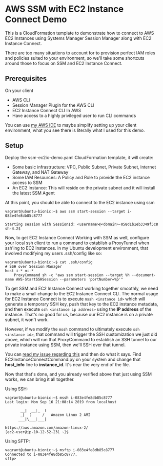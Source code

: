 # AWS SSM with EC2 Instance Connect Demo

This is a CloudFormation template to demonstrate how to connect to AWS EC2 Instances using Systems Manager Session Manager along with EC2 Instance Connect.

There are too many situations to account for to provision perfect IAM roles and policies suited to your environment, so we'll take some shortcuts around those to focus on SSM and EC2 Instance Connect.

## Prerequisites

On your client
- AWS CLI
- Session Manager Plugin for the AWS CLI
- EC2 Instance Connect CLI
In AWS
- Have access to a highly privileged user to run CLI commands

You can use [my AWS IDE](https://github.com/mjuettner/aws-ide) to maybe simplify setting up your client environment,  what you see there is literally what I used for this demo.

## Setup

Deploy the ssm-ec2ic-demo.yaml CloudFormation template, it will create:
  - Some basic infrastructure:  VPC, Public Subnet, Private Subnet, Internet Gateway, and NAT Gateway
  - Some IAM Resources: A Policy and Role to provide the EC2 instance access to SSM
  - An EC2 Instance: This will reside on the private subnet and it will install the latest SSM Agent

At this point, you should be able to connect to the EC2 instance using ssm
```
vagrant@ubuntu-bionic:~$ aws ssm start-session --target i-083e4fe8db85c8777

Starting session with SessionId: <username>@<domain>-058d1b1eb3349f5c8
sh-4.2$ 
```

Now, to get EC2 Instance Connect Working with SSM as well, configure your local ssh client to run a command to establish a ProxyTunnel when ssh'ing to EC2 Instances.  In my Ubuntu development environment, that involved modifying my users .ssh/config like so:
```
vagrant@ubuntu-bionic:~$ cat .ssh/config
# SSH over Session Manager
host i-* mi-*
    ProxyCommand sh -c "aws ssm start-session --target %h --document-name AWS-StartSSHSession --parameters 'portNumber=%p'"
```

To get SSM and EC2 Instance Connect working together smoothly, we need to make a small change to the EC2 Instance Connect CLI.  The normal usage for EC2 Instance Connect is to execute `mssh <instance id>` which will generate a temporary SSH key, push that key to the EC2 instance metadata, and then execute `ssh <instance ip address>` using the **IP address** of the instance.  That's no good for us, because our EC2 instance is on a private subnet, it won't work.

However, if we modify the `mssh` command to ultimately execute `ssh <instance id>`, that command will trigger the SSH customization we just did above, which will run that ProxyCommand to establish an SSH tunnel to our private instance using SSM, then we'll SSH over that tunnel.

You can [read my issue regarding this](https://github.com/aws/aws-ec2-instance-connect-cli/issues/5) and then do what it says.  Find EC2InstanceConnectCommand.py on your system and change that **host_info** line to **instance_id**.  It's near the very end of the file.

Now that that's done, and you already verified above that just using SSM works, we can bring it all together.

Using SSH:
```
vagrant@ubuntu-bionic:~$ mssh i-083e4fe8db85c8777
Last login: Mon Sep 16 21:08:14 2019 from localhost

       __|  __|_  )
       _|  (     /   Amazon Linux 2 AMI
      ___|\___|___|

https://aws.amazon.com/amazon-linux-2/
[ec2-user@ip-10-12-52-231 ~]$
```

Using SFTP:
```
vagrant@ubuntu-bionic:~$ msftp i-083e4fe8db85c8777
Connected to i-083e4fe8db85c8777.
sftp> 
```

